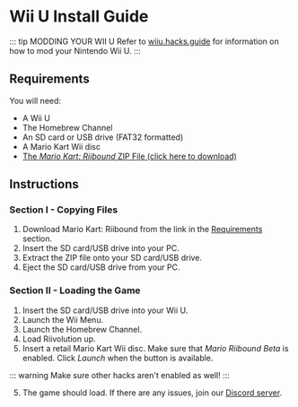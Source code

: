 # Wii U Install Guide

::: tip MODDING YOUR WII U
Refer to [wiiu.hacks.guide](https://wiiu.hacks.guide/) for information on how to mod your Nintendo Wii U.
:::

## Requirements
You will need:
- A Wii U
- The Homebrew Channel
- An SD card or USB drive (FAT32 formatted)
- A Mario Kart Wii disc
- [The *Mario Kart: Riibound* ZIP File (click here to download)](https://drive.google.com/file/d/1cWrkqQRvfmD_xjTopMUsTsslnSerflA2/view?usp=sharing)

## Instructions

### Section I - Copying Files
1. Download Mario Kart: Riibound from the link in the [Requirements](#requirements) section.
2. Insert the SD card/USB drive into your PC.
3. Extract the ZIP file onto your SD card/USB drive.
4. Eject the SD card/USB drive from your PC.

### Section II - Loading the Game
1. Insert the SD card/USB drive into your Wii U.
2. Launch the Wii Menu.
3. Launch the Homebrew Channel.
4. Load Riivolution up.
5. Insert a retail Mario Kart Wii disc. Make sure that *Mario Riibound Beta* is enabled. Click *Launch* when the button is available.

::: warning
Make sure other hacks aren't enabled as well!
:::

5. The game should load. If there are any issues, join our [Discord server](https://discord.gg/BD4sRWPdhm).